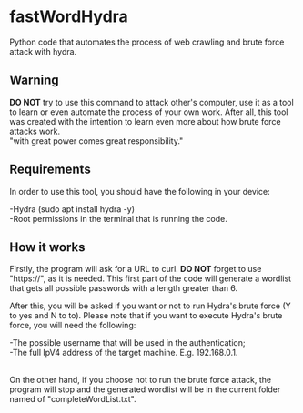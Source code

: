 # fastWordHydra
Python code that automates the process of web crawling and brute force attack with hydra.

## Warning
<p><b>DO NOT</b> try to use this command to attack other's computer, use it as a tool to learn or even automate the process of your own work. After all, this tool was created with the intention to learn even more about how brute force attacks work.<br>"with great power comes great responsibility."</p>

## Requirements
<p>In order to use this tool, you should have the following in your device: </p>
-Hydra (sudo apt install hydra -y) <br>
-Root permissions in the terminal that is running the code.

## How it works
<p>Firstly, the program will ask for a URL to curl. <b>DO NOT</b> forget to use "https://", as it is needed. This first part of the code will generate a wordlist that gets all possible passwords with a length greater than 6. </p>
<p>After this, you will be asked if you want or not to run Hydra's brute force (Y to yes and N to to). Please note that if you want to execute Hydra's brute force, you will need the following: </p>
-The possible username that will be used in the authentication; <br>
-The full IpV4 address of the target machine. E.g. 192.168.0.1. <br><br>
<p>On the other hand, if you choose not to run the brute force attack, the program will stop and the generated wordlist will be in the current folder named of "completeWordList.txt". </p>

